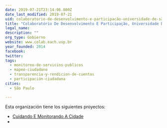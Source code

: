 ```yaml
---
date: 2019-07-21T23:14:06.000Z
date_last_modified: 2019-07-21
uid: colaboratorio-de-desenvolvimento-e-participacão-universidade-de-são-paulo
title: "Colaboratório De Desenvolvimento E Participação, Universidade De São Paulo"
legal_name: 
description: ""
org_type: Gobierno
website: www.colab.each.usp.br
year_founded: 2014
facebook: 
twitter: 
tags:
  - monitoreo-de-servicios-publicos
  - mapeo-ciudadano
  - transparencia-y-rendicion-de-cuentas
  - participación-ciudadana
cities: 
  - São Paulo

---
```


Esta organización tiene los siguientes proyectos:

- [Cuidando E Monitorando A Cidade](/i/cuidando-e-monitorando-a-cidade.html)
- [](/i/cuidando-e-monitorando-a-cidade.html)
